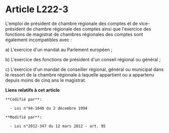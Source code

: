 # Article L222-3

L'emploi  de président de chambre régionale des comptes et de vice-président de  chambre régionale des comptes ainsi que
l'exercice des fonctions de  magistrat de chambres régionales des comptes sont également  incompatibles avec :

a) L'exercice d'un mandat au Parlement européen ;

b) L'exercice des fonctions de président d'un conseil régional ou général ;

c) L'exercice d'un mandat de conseiller régional, général ou municipal dans le ressort de la chambre régionale à laquelle
appartient ou a appartenu depuis moins de cinq ans le magistrat.

**Liens relatifs à cet article**

	**Codifié par**:

	  - Loi n°94-1040 du 2 décembre 1994

	**Modifié par**:

	  - Loi n°2012-347 du 12 mars 2012 - art. 95
